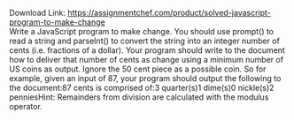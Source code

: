 Download Link: https://assignmentchef.com/product/solved-javascript-program-to-make-change
<br>
Write a JavaScript program to make change. You should use prompt() to read a string and parseInt() to convert the string into an integer number of cents (i.e. fractions of a dollar). Your program should write to the document how to deliver that number of cents as change using a minimum number of US coins as output. Ignore the 50 cent piece as a possible coin. So for example, given an input of 87, your program should output the following to the document:87 cents is comprised of:3 quarter(s)1 dime(s)0 nickle(s)2 penniesHint: Remainders from division are calculated with the modulus operator.